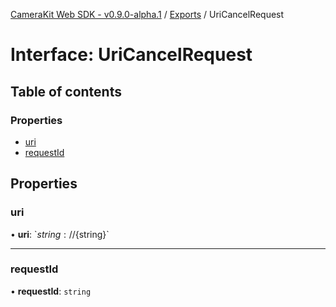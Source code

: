 [CameraKit Web SDK - v0.9.0-alpha.1](../README.md) / [Exports](../modules.md) / UriCancelRequest

# Interface: UriCancelRequest

## Table of contents

### Properties

- [uri](UriCancelRequest.md#uri)
- [requestId](UriCancelRequest.md#requestid)

## Properties

### uri

• **uri**: \`${string}://${string}\`

___

### requestId

• **requestId**: `string`
